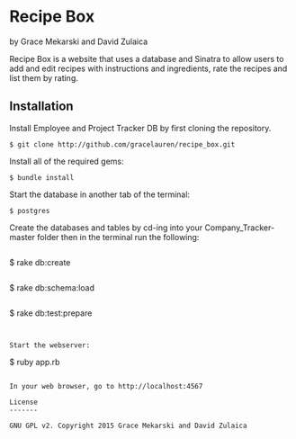 Recipe Box
================

by Grace Mekarski and David Zulaica

Recipe Box is a website that uses a database and Sinatra to allow users to add and edit recipes with instructions and ingredients, rate the recipes and list them by rating.

Installation
------------

Install Employee and Project Tracker DB by first cloning the repository.  
```
$ git clone http://github.com/gracelauren/recipe_box.git
```

Install all of the required gems:
```
$ bundle install
```

Start the database in another tab of the terminal:
```
$ postgres
```

Create the databases and tables by cd-ing into your Company_Tracker-master folder then in the terminal run the following:

```

```
$ rake db:create

```

```
$ rake db:schema:load

```

```
$ rake db:test:prepare
```

```
```

Start the webserver:
```
$ ruby app.rb
```

In your web browser, go to http://localhost:4567

License
-------

GNU GPL v2. Copyright 2015 Grace Mekarski and David Zulaica
